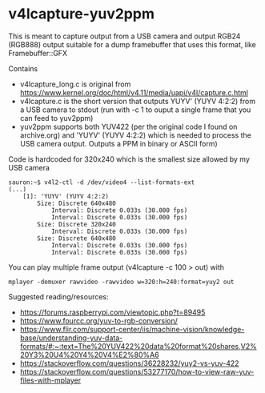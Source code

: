 # v4lcapture-yuv2ppm

This is meant to capture output from a USB camera and output RGB24 (RGB888) output suitable for a dump framebuffer that uses this format, like Framebuffer::GFX

Contains
- v4lcapture_long.c is original from https://www.kernel.org/doc/html/v4.11/media/uapi/v4l/capture.c.html
- v4lcapture.c is the short version that outputs YUYV' (YUYV 4:2:2) from a USB camera to stdout (run with -c 1 to ouput a single frame that you can feed to yuv2ppm)
- yuv2ppm supports both YUV422 (per the original code I found on archive.org) and 'YUYV' (YUYV 4:2:2) which is needed to process the USB camera output. Outputs a PPM in binary or ASCII form)

Code is hardcoded for 320x240 which is the smallest size allowed by my USB camera

```
sauron:~$ v4l2-ctl -d /dev/video4 --list-formats-ext
(...)
	[1]: 'YUYV' (YUYV 4:2:2)
		Size: Discrete 640x480
			Interval: Discrete 0.033s (30.000 fps)
			Interval: Discrete 0.033s (30.000 fps)
		Size: Discrete 320x240
			Interval: Discrete 0.033s (30.000 fps)
		Size: Discrete 640x480
			Interval: Discrete 0.033s (30.000 fps)
			Interval: Discrete 0.033s (30.000 fps)
```

You can play multiple frame output (v4lcapture -c 100 > out) with
```
mplayer -demuxer rawvideo -rawvideo w=320:h=240:format=yuy2 out
```

Suggested reading/resources:
- https://forums.raspberrypi.com/viewtopic.php?t=89495
- https://www.fourcc.org/yuv-to-rgb-conversion/
- https://www.flir.com/support-center/iis/machine-vision/knowledge-base/understanding-yuv-data-formats/#:~:text=The%20YUV422%20data%20format%20shares,V2%20Y3%20U4%20Y4%20V4%E2%80%A6
- https://stackoverflow.com/questions/36228232/yuy2-vs-yuv-422
- https://stackoverflow.com/questions/53277170/how-to-view-raw-yuv-files-with-mplayer
